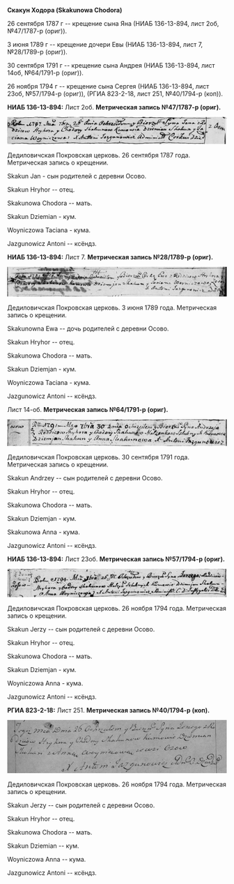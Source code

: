 **Скакун Ходора (Skakunowa Chodora)**

26 сентября 1787 г -- крещение сына Яна (НИАБ 136-13-894, лист 2об,
№47/1787-р (ориг)).

3 июня 1789 г -- крещение дочери Евы (НИАБ 136-13-894, лист 7,
№28/1789-р (ориг)).

30 сентября 1791 г -- крещение сына Андрея (НИАБ 136-13-894, лист 14об,
№64/1791-р (ориг)).

26 ноября 1794 г -- крещение сына Сергея (НИАБ 136-13-894, лист 23об,
№57/1794-р (ориг)), (РГИА 823-2-18, лист 251, №40/1794-р (коп)).

**НИАБ 136-13-894:** Лист 2об. **Метрическая запись №47/1787-р (ориг).**

![](./media/a400997e4f4f9daafc78460eb3eb7748f2c91233.png)

Дедиловичская Покровская церковь. 26 сентября 1787 года. Метрическая
запись о крещении.

Skakun Jan - сын родителей с деревни Осово.

Skakun Hryhor -- отец.

Skakunowa Chodora -- мать.

Skakun Dziemian - кум.

Woyniczowa Taciana - кума.

Jazgunowicz Antoni -- ксёндз.

**НИАБ 136-13-894:** Лист 7. **Метрическая запись №28/1789-р (ориг).**

![](./media/8e46b412b772bdb77f989415762cab1bcdc71e79.png)

Дедиловичская Покровская церковь. 3 июня 1789 года. Метрическая запись о
крещении.

Skakunowna Ewa -- дочь родителей с деревни Осово.

Skakun Hryhor -- отец.

Skakunowa Chodora -- мать.

Skakun Dziemjan - кум.

Woyniczowa Taciana - кума.

Jazgunowicz Antoni -- ксёндз.

Лист 14-об. **Метрическая запись №64/1791-р (ориг).**

![](./media/2899424aa0928ae30c8a30a73a3b0efe34986c7f.png)

Дедиловичская Покровская церковь. 30 сентября 1791 года. Метрическая
запись о крещении.

Skakun Andrzey -- сын родителей с деревни Осовo.

Skakun Hryhor -- отец.

Skakunowa Chodora -- мать.

Skakun Dziemjan - кум.

Skakunowa Anna - кума.

Jazgunowicz Antoni -- ксёндз.

**НИАБ 136-13-894:** Лист 23об. **Метрическая запись №57/1794-р
(ориг).**

![](./media/53b65128d9fd5989387489d1e5249189dce6240a.png)

Дедиловичская Покровская церковь. 26 ноября 1794 года. Метрическая
запись о крещении.

Skakun Jerzy -- сын родителей с деревни Осовo.

Skakun Hryhor -- отец.

Skakunowa Chodora -- мать.

Skakun Dziemjan - кум.

Woyniczowa Anna - кума.

Jazgunowicz Antoni -- ксёндз.

**РГИА 823-2-18:** Лист 251. **Метрическая запись №40/1794-р (коп).**

![](./media/c7b5d9908cc4244ae278a93b9e29d7178cd3468f.png)

Дедиловичская Покровская церковь. 26 ноября 1794 года. Метрическая
запись о крещении.

Skakun Jerzy -- сын родителей с деревни Осово.

Skakun Hryhor -- отец.

Skakunowa Chodora -- мать.

Skakun Dziemian -- кум.

Woyniczowa Anna -- кума.

Jazgunowicz Antoni -- ксёндз.
